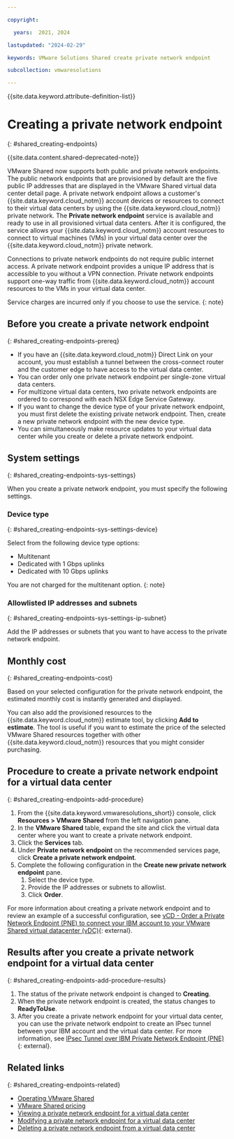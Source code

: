 ```yaml
---

copyright:

  years:  2021, 2024

lastupdated: "2024-02-29"

keywords: VMware Solutions Shared create private network endpoint

subcollection: vmwaresolutions

---
```


{{site.data.keyword.attribute-definition-list}}

# Creating a private network endpoint
{: #shared_creating-endpoints}

{{site.data.content.shared-deprecated-note}}

VMware Shared now supports both public and private network endpoints. The public network endpoints that are provisioned by default are the five public IP addresses that are displayed in the VMware Shared virtual data center detail page. A private network endpoint allows a customer's {{site.data.keyword.cloud_notm}} account devices or resources to connect to their virtual data centers by using the {{site.data.keyword.cloud_notm}} private network. The **Private network endpoint** service is available and ready to use in all provisioned virtual data centers. After it is configured, the service allows your {{site.data.keyword.cloud_notm}} account resources to connect to virtual machines (VMs) in your virtual data center over the {{site.data.keyword.cloud_notm}} private network.

Connections to private network endpoints do not require public internet access. A private network endpoint provides a unique IP address that is accessible to you without a VPN connection. Private network endpoints support one-way traffic from {{site.data.keyword.cloud_notm}} account resources to the VMs in your virtual data center.

Service charges are incurred only if you choose to use the service.
{: note}

## Before you create a private network endpoint
{: #shared_creating-endpoints-prereq}

* If you have an {{site.data.keyword.cloud_notm}} Direct Link on your account, you must establish a tunnel between the cross-connect router and the customer edge to have access to the virtual data center.
* You can order only one private network endpoint per single-zone virtual data centers.
* For multizone virtual data centers, two private network endpoints are ordered to correspond with each NSX Edge Service Gateway.
* If you want to change the device type of your private network endpoint, you must first delete the existing private network endpoint. Then, create a new private network endpoint with the new device type.
* You can simultaneously make resource updates to your virtual data center while you create or delete a private network endpoint.

## System settings
{: #shared_creating-endpoints-sys-settings}

When you create a private network endpoint, you must specify the following settings.

### Device type
{: #shared_creating-endpoints-sys-settings-device}

Select from the following device type options:

* Multitenant
* Dedicated with 1 Gbps uplinks
* Dedicated with 10 Gbps uplinks

You are not charged for the multitenant option.
{: note}

### Allowlisted IP addresses and subnets
{: #shared_creating-endpoints-sys-settings-ip-subnet}

Add the IP addresses or subnets that you want to have access to the private network endpoint.

## Monthly cost
{: #shared_creating-endpoints-cost}

Based on your selected configuration for the private network endpoint, the estimated monthly cost is instantly generated and displayed.

You can also add the provisioned resources to the {{site.data.keyword.cloud_notm}} estimate tool, by clicking **Add to estimate**. The tool is useful if you want to estimate the price of the selected VMware Shared resources together with other {{site.data.keyword.cloud_notm}} resources that you might consider purchasing.

## Procedure to create a private network endpoint for a virtual data center
{: #shared_creating-endpoints-add-procedure}

1. From the {{site.data.keyword.vmwaresolutions_short}} console, click **Resources > VMware Shared** from the left navigation pane.
2. In the **VMware Shared** table, expand the site and click the virtual data center where you want to create a private network endpoint.
3. Click the **Services** tab.
4. Under **Private network endpoint** on the recommended services page, click **Create a private network endpoint**.
5. Complete the following configuration in the **Create new private network endpoint** pane.
   1. Select the device type.
   2. Provide the IP addresses or subnets to allowlist.
   3. Click **Order**.

For more information about creating a private network endpoint and to review an example of a successful configuration, see [vCD - Order a Private Network Endpoint (PNE) to connect your IBM account to your VMware Shared virtual datacenter (vDC)](https://mlwiles.github.io/vmwaresolutions/vcd/order-pne/){: external}.

## Results after you create a private network endpoint for a virtual data center
{: #shared_creating-endpoints-add-procedure-results}

1. The status of the private network endpoint is changed to **Creating**.
2. When the private network endpoint is created, the status changes to **ReadyToUse**.
3. After you create a private network endpoint for your virtual data center, you can use the private network endpoint to create an IPsec tunnel between your IBM account and the virtual data center. For more information, see [IPsec Tunnel over IBM Private Network Endpoint (PNE)](https://mlwiles.github.io/vmwaresolutions/vcd/ipsec-pne/){: external}.

## Related links
{: #shared_creating-endpoints-related}

* [Operating VMware Shared](/docs/vmwaresolutions?topic=vmwaresolutions-shared_vcd-ops-guide)
* [VMware Shared pricing](/docs/vmwaresolutions?topic=vmwaresolutions-shared_pricing)
* [Viewing a private network endpoint for a virtual data center](/docs/vmwaresolutions?topic=vmwaresolutions-shared_viewing-endpoints)
* [Modifying a private network endpoint for a virtual data center](/docs/vmwaresolutions?topic=vmwaresolutions-shared_modifying-endpoints)
* [Deleting a private network endpoint from a virtual data center](/docs/vmwaresolutions?topic=vmwaresolutions-shared_deleting-endpoints)
